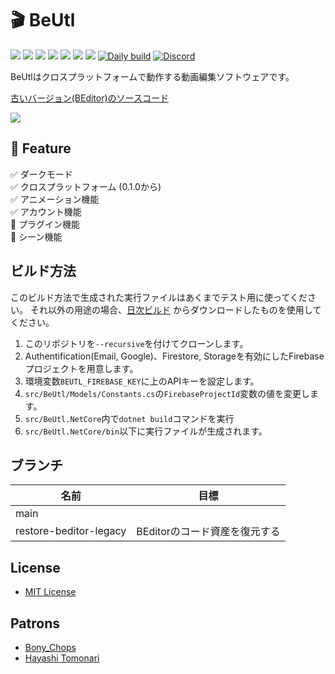 # 🎬 BeUtl

![](https://img.shields.io/github/issues/b-editor/BeUtl)
![](https://img.shields.io/github/forks/b-editor/BeUtl)
![](https://img.shields.io/github/stars/b-editor/BeUtl)
![](https://img.shields.io/github/license/b-editor/BeUtl)
![](https://img.shields.io/github/downloads/b-editor/BeUtl/total)
![](https://img.shields.io/github/v/release/b-editor/BeUtl)
![](https://img.shields.io/github/repo-size/b-editor/BeUtl)
[![Daily build](https://github.com/b-editor/BeUtl/actions/workflows/daily-build.yml/badge.svg)](https://github.com/b-editor/BeUtl/actions/workflows/daily-build.yml)
[![Discord](https://img.shields.io/discord/868076100511760385.svg?label=&logo=discord&logoColor=ffffff&color=7389D8&labelColor=6A7EC2)](https://discord.gg/Bm3pnVc928)

BeUtlはクロスプラットフォームで動作する動画編集ソフトウェアです。  

[古いバージョン(BEditor)のソースコード](https://github.com/b-editor/BeUtl/tree/old/main)

![](https://raw.github.com/b-editor/BeUtl/main/assets/screenshots/screenshot-light-dark.png)

## 📖 Feature

✅ ダークモード  
✅ クロスプラットフォーム (0.1.0から)  
✅ アニメーション機能  
✅ アカウント機能  
🚧 プラグイン機能  
🚧 シーン機能  

## ビルド方法
このビルド方法で生成された実行ファイルはあくまでテスト用に使ってください。
それ以外の用途の場合、[日次ビルド](https://github.com/b-editor/BeUtl/actions/workflows/daily-build.yml)
からダウンロードしたものを使用してください。
1. このリポジトリを`--recursive`を付けてクローンします。
3. Authentification(Email, Google)、Firestore, Storageを有効にしたFirebaseプロジェクトを用意します。
4. 環境変数`BEUTL_FIREBASE_KEY`に上のAPIキーを設定します。
5. `src/BeUtl/Models/Constants.cs`の`FirebaseProjectId`変数の値を変更します。
6. `src/BeUtl.NetCore`内で`dotnet build`コマンドを実行
7. `src/BeUtl.NetCore/bin`以下に実行ファイルが生成されます。

## ブランチ
| 名前 | 目標 |
| --- | --- |
| main |  |
| restore-beditor-legacy | BEditorのコード資産を復元する |

## License

- [MIT License](https://github.com/b-editor/BeUtl/blob/main/LICENSE)

## Patrons

- [Bony_Chops](https://www.patreon.com/user/creators?u=52944861)
- [Hayashi Tomonari](https://www.patreon.com/user/creators?u=62872137)
